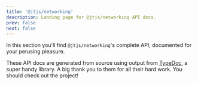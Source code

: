 ```yaml
---
title: '@jtjs/networking'
description: Landing page for @jtjs/networking API docs.
prev: false
next: false
---
```


In this section you'll find `@jtjs/networking`'s complete API, documented for your perusing pleasure.

These API docs are generated from source using output from [TypeDoc](https://www.npmjs.com/package/typedoc), a super handy library. A big thank you to them for all their hard work. You should check out the project!
        